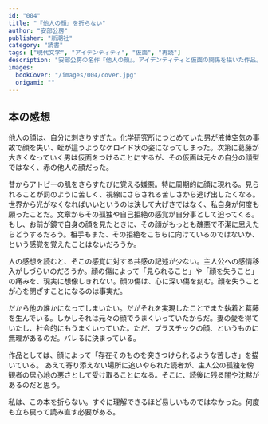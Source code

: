 ```yaml
---
id: "004"
title: "『他人の顔』を折らない"
author: "安部公房"
publisher: "新潮社"
category: "読書"
tags: ["現代文学", "アイデンティティ", "仮面", "再読"]
description: "安部公房の名作『他人の顔』。アイデンティティと仮面の関係を描いた作品。ちょっと最初は分かりずらい。"
images:
  bookCover: "/images/004/cover.jpg"
  origami: ""
---
```


## 本の感想

他人の顔は、自分に刺さりすぎた。化学研究所につとめていた男が液体空気の事故で顔を失い、蛭が這うようなケロイド状の姿になってしまった。次第に葛藤が大きくなっていく男は仮面をつけることにするが、その仮面は元々の自分の顔型ではなく、赤の他人の顔だった。

昔からアトピーの肌をさらすたびに覚える嫌悪。特に周期的に顔に現れる。見られることが罰のように苦しく、視線にさらされる苦しさから逃げ出したくなる。世界から光がなくなればいいというのは決して大げさではなく、私自身が何度も願ったことだ。文章からその孤独や自己拒絶の感覚が自分事として迫ってくる。もし、お前が鏡で自身の顔を見たときに、その顔がもっとも醜悪で不潔に思えたらどうするだろう。相手もまた、その拒絶をこちらに向けているのではないか、という感覚を覚えたことはないだろうか。

人の感想を読むと、そこの感覚に対する共感の記述が少ない。主人公への感情移入がしづらいのだろうか。顔の傷によって「見られること」や「顔を失うこと」の痛みを、現実に想像しきれない。顔の傷は、心に深い傷を刻む。顔を失うことが心を閉ざすことになるのは事実だ。

だから他の誰かになってしまいたい。だがそれを実現したことでまた執着と葛藤を生んでいる。しかしそれは元々の顔でうまくいっていたからだ。妻の愛を得ていたし、社会的にもうまくいっていた。ただ、プラスチックの顔、というものに無理があるのだ。バレるに決まっている。

作品としては、顔によって「存在そのものを突きつけられるような苦しさ」を描いている。
あえて寄り添えない場所に追いやられた読者が、主人公の孤独を傍観者の居心地の悪さとして受け取ることになる。そこに、読後に残る闇や沈黙があるのだと思う。

私は、この本を折らない。すぐに理解できるほど易しいものではなかった。何度も立ち戻って読み直す必要がある。